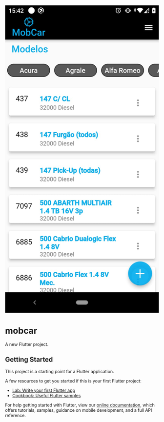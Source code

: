 ![alt text](https://github.com/isaelEPJ/mobcar/blob/master/assets/0d6c95b3-5ee6-4021-b97f-f6eb8ff5588e.jpg)


# mobcar

A new Flutter project.

## Getting Started

This project is a starting point for a Flutter application.

A few resources to get you started if this is your first Flutter project:

- [Lab: Write your first Flutter app](https://flutter.dev/docs/get-started/codelab)
- [Cookbook: Useful Flutter samples](https://flutter.dev/docs/cookbook)

For help getting started with Flutter, view our
[online documentation](https://flutter.dev/docs), which offers tutorials,
samples, guidance on mobile development, and a full API reference.
